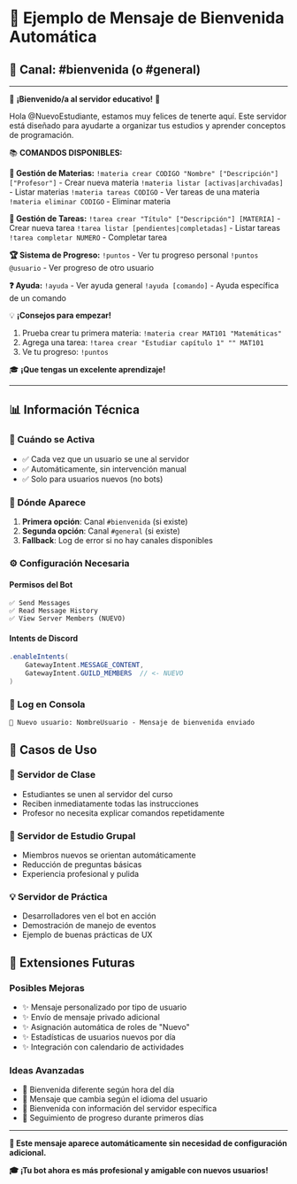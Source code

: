# 👋 Ejemplo de Mensaje de Bienvenida Automática

## 🎯 Canal: #bienvenida (o #general)

---

🎉 **¡Bienvenido/a al servidor educativo!** 🎉

Hola @NuevoEstudiante, estamos muy felices de tenerte aquí. Este servidor está diseñado para ayudarte a organizar tus estudios y aprender conceptos de programación.

📚 **COMANDOS DISPONIBLES:**

**📖 Gestión de Materias:**
`!materia crear CODIGO "Nombre" ["Descripción"] ["Profesor"]` - Crear nueva materia
`!materia listar [activas|archivadas]` - Listar materias
`!materia tareas CODIGO` - Ver tareas de una materia
`!materia eliminar CODIGO` - Eliminar materia

**📝 Gestión de Tareas:**
`!tarea crear "Título" ["Descripción"] [MATERIA]` - Crear nueva tarea
`!tarea listar [pendientes|completadas]` - Listar tareas
`!tarea completar NUMERO` - Completar tarea

**🏆 Sistema de Progreso:**
`!puntos` - Ver tu progreso personal
`!puntos @usuario` - Ver progreso de otro usuario

**❓ Ayuda:**
`!ayuda` - Ver ayuda general
`!ayuda [comando]` - Ayuda específica de un comando

💡 **¡Consejos para empezar!**
1. Prueba crear tu primera materia: `!materia crear MAT101 "Matemáticas"`
2. Agrega una tarea: `!tarea crear "Estudiar capítulo 1" "" MAT101`
3. Ve tu progreso: `!puntos`

🎓 **¡Que tengas un excelente aprendizaje!**

---

## 📊 Información Técnica

### **🔄 Cuándo se Activa**
- ✅ Cada vez que un usuario se une al servidor
- ✅ Automáticamente, sin intervención manual
- ✅ Solo para usuarios nuevos (no bots)

### **📍 Dónde Aparece**
1. **Primera opción**: Canal `#bienvenida` (si existe)
2. **Segunda opción**: Canal `#general` (si existe)
3. **Fallback**: Log de error si no hay canales disponibles

### **⚙️ Configuración Necesaria**

#### **Permisos del Bot**
```
✅ Send Messages
✅ Read Message History  
✅ View Server Members (NUEVO)
```

#### **Intents de Discord**
```java
.enableIntents(
    GatewayIntent.MESSAGE_CONTENT,
    GatewayIntent.GUILD_MEMBERS  // <- NUEVO
)
```

### **📝 Log en Consola**
```
👋 Nuevo usuario: NombreUsuario - Mensaje de bienvenida enviado
```

## 🎯 Casos de Uso

### **🏫 Servidor de Clase**
- Estudiantes se unen al servidor del curso
- Reciben inmediatamente todas las instrucciones
- Profesor no necesita explicar comandos repetidamente

### **👥 Servidor de Estudio Grupal**
- Miembros nuevos se orientan automáticamente
- Reducción de preguntas básicas
- Experiencia profesional y pulida

### **💡 Servidor de Práctica**
- Desarrolladores ven el bot en acción
- Demostración de manejo de eventos
- Ejemplo de buenas prácticas de UX

## 🚀 Extensiones Futuras

### **Posibles Mejoras**
- ✨ Mensaje personalizado por tipo de usuario
- ✨ Envío de mensaje privado adicional  
- ✨ Asignación automática de roles de "Nuevo"
- ✨ Estadísticas de usuarios nuevos por día
- ✨ Integración con calendario de actividades

### **Ideas Avanzadas**
- 🔮 Bienvenida diferente según hora del día
- 🔮 Mensaje que cambia según el idioma del usuario
- 🔮 Bienvenida con información del servidor específica
- 🔮 Seguimiento de progreso durante primeros días

---

**📱 Este mensaje aparece automáticamente sin necesidad de configuración adicional.**

**🎓 ¡Tu bot ahora es más profesional y amigable con nuevos usuarios!**
